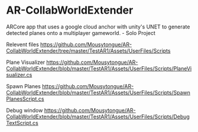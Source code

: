 # AR-CollabWorldExtender
ARCore app that uses a google cloud anchor with unity's UNET to generate detected planes onto a multiplayer gameworld. - Solo Project

Relevent files
https://github.com/Mousytongue/AR-CollabWorldExtender/tree/master/TestAR1/Assets/UserFiles/Scripts

Plane Visualizer
https://github.com/Mousytongue/AR-CollabWorldExtender/blob/master/TestAR1/Assets/UserFiles/Scripts/PlaneVisualizer.cs

Spawn Planes 
https://github.com/Mousytongue/AR-CollabWorldExtender/blob/master/TestAR1/Assets/UserFiles/Scripts/SpawnPlanesScript.cs

Debug window
https://github.com/Mousytongue/AR-CollabWorldExtender/blob/master/TestAR1/Assets/UserFiles/Scripts/DebugTextScript.cs
